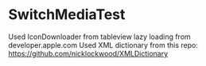 # SwitchMediaTest
Used IconDownloader from tableview lazy loading from developer.apple.com
Used XML dictionary from this repo: https://github.com/nicklockwood/XMLDictionary
